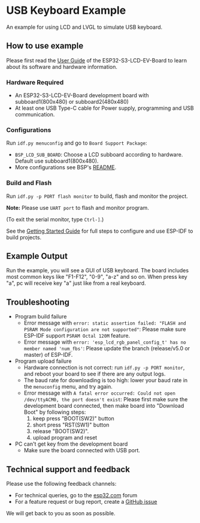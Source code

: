 # USB Keyboard Example

An example for using LCD and LVGL to simulate USB keyboard.

## How to use example

Please first read the [User Guide](https://docs.espressif.com/projects/espressif-esp-dev-kits/en/latest/esp32s3/esp32-s3-lcd-ev-board/user_guide.html#esp32-s3-lcd-ev-board) of the ESP32-S3-LCD-EV-Board to learn about its software and hardware information.

### Hardware Required

* An ESP32-S3-LCD-EV-Board development board with subboard1(800x480) or subboard2(480x480)
* At least one USB Type-C cable for Power supply, programming and USB communication.

### Configurations

Run `idf.py menuconfig` and go to `Board Support Package`:
* `BSP_LCD_SUB_BOARD`: Choose a LCD subboard according to hardware. Default use subboard1(800x480).
* More configurations see BSP's [README](https://github.com/espressif/esp-bsp/tree/master/esp32_s3_lcd_ev_board#bsp-esp32-s3-lcd-ev-board).

### Build and Flash

Run `idf.py -p PORT flash monitor` to build, flash and monitor the project.

**Note:** Please use `UART port` to flash and monitor program.

(To exit the serial monitor, type ``Ctrl-]``.)

See the [Getting Started Guide](https://docs.espressif.com/projects/esp-idf/en/latest/get-started/index.html) for full steps to configure and use ESP-IDF to build projects.

## Example Output

Run the example, you will see a GUI of USB keyboard. The board includes most common keys like "F1-F12", "0-9", "a-z" and so on. When press key "a", pc will receive key "a" just like from a real keyboard.

## Troubleshooting

* Program build failure
    * Error message with `error: static assertion failed: "FLASH and PSRAM Mode configuration are not supported"`: Please make sure ESP-IDF support `PSRAM Octal 120M` feature.
    * Error message with `error: 'esp_lcd_rgb_panel_config_t' has no member named 'num_fbs'`: Please update the branch (release/v5.0 or master) of ESP-IDF.
* Program upload failure
    * Hardware connection is not correct: run `idf.py -p PORT monitor`, and reboot your board to see if there are any output logs.
    * The baud rate for downloading is too high: lower your baud rate in the `menuconfig` menu, and try again.
    * Error message with `A fatal error occurred: Could not open /dev/ttyACM0, the port doesn't exist`: Please first make sure the development board connected, then make board into "Download Boot" by following steps:
        1. keep press "BOOT(SW2)" button
        2. short press "RST(SW1)" button
        3. release "BOOT(SW2)".
        4. upload program and reset
* PC can't get key from the development board
    * Make sure the board connected with USB port.

## Technical support and feedback

Please use the following feedback channels:

* For technical queries, go to the [esp32.com](https://esp32.com/) forum
* For a feature request or bug report, create a [GitHub issue](https://github.com/espressif/esp-dev-kits/issues)

We will get back to you as soon as possible.
